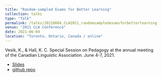 ```yaml
---
title: "Random-sampled Exams for Better Learning"
collection: talks
type: "Talk"
permalink: /talks/20210604_CLA2021_randomsampledexamsforbetterlearning
venue: "2021 CLA Conference"
date: 2021-06-04
location: "Toronto, Ontario, Canada / online"
---
```


Vesik, K., & Hall, K. C. Special Session on Pedagogy at the annual meeting of the Canadian Linguistic Association. June 4-7, 2021.

 - [Slides](../files/Vesik_Hall_2021_CLA_slides.pdf)
 - [github repo](https://github.com/kvesik/examgeneration)
